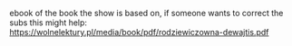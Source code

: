 ebook of the book the show is based on, if someone wants to correct the subs this might help:
https://wolnelektury.pl/media/book/pdf/rodziewiczowna-dewajtis.pdf